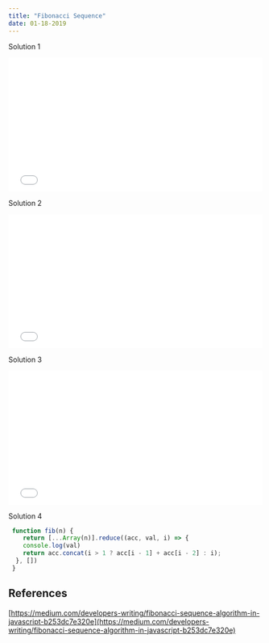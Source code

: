 ```yaml
---
title: "Fibonacci Sequence"
date: 01-18-2019
---
```


Solution 1

<iframe height="265" style="width: 100%;" scrolling="no" title="Sum of Even Fibonnaci Numbers (Solution 1)" src="//codepen.io/ozywuli/embed/jdBrJM/?height=265&theme-id=dark&default-tab=js,result" frameborder="no" allowtransparency="true" allowfullscreen="true">
  See the Pen <a href='https://codepen.io/ozywuli/pen/jdBrJM/'>Sum of Even Fibonnaci Numbers (Solution 1)</a> by ozywuli
  (<a href='https://codepen.io/ozywuli'>@ozywuli</a>) on <a href='https://codepen.io'>CodePen</a>.
</iframe>

Solution 2

<iframe height="265" style="width: 100%;" scrolling="no" title="Sum of Even Fibonnaci Numbers (Solution 2)" src="//codepen.io/ozywuli/embed/ErvgYN/?height=265&theme-id=dark&default-tab=js,result" frameborder="no" allowtransparency="true" allowfullscreen="true">
  See the Pen <a href='https://codepen.io/ozywuli/pen/ErvgYN/'>Sum of Even Fibonnaci Numbers (Solution 2)</a> by ozywuli
  (<a href='https://codepen.io/ozywuli'>@ozywuli</a>) on <a href='https://codepen.io'>CodePen</a>.
</iframe>

Solution 3

<iframe height="265" style="width: 100%;" scrolling="no" title="Sum of Even Fibonnaci Numbers (Solution 3)" src="//codepen.io/ozywuli/embed/MLvjxm/?height=265&theme-id=dark&default-tab=js,result" frameborder="no" allowtransparency="true" allowfullscreen="true">
  See the Pen <a href='https://codepen.io/ozywuli/pen/MLvjxm/'>Sum of Even Fibonnaci Numbers (Solution 3)</a> by ozywuli
  (<a href='https://codepen.io/ozywuli'>@ozywuli</a>) on <a href='https://codepen.io'>CodePen</a>.
</iframe>

Solution 4

```js
 function fib(n) {
 	return [...Array(n)].reduce((acc, val, i) => {
    console.log(val)
  	return acc.concat(i > 1 ? acc[i - 1] + acc[i - 2] : i);
  }, [])
 }
 ```


## References

[https://medium.com/developers-writing/fibonacci-sequence-algorithm-in-javascript-b253dc7e320e](https://medium.com/developers-writing/fibonacci-sequence-algorithm-in-javascript-b253dc7e320e)